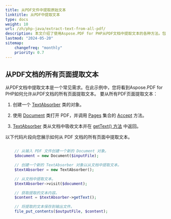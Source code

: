 ```yaml
---
title: 从PDF文件中提取原始文本
linktitle: 从PDF中提取文本
type: docs
weight: 10
url: /zh/php-java/extract-text-from-all-pdf/
description: 本文介绍了使用Aspose.PDF for PHP从PDF文档中提取文本的各种方法。包括从整个页面、特定部分、基于列等提取。
lastmod: "2024-05-20"
sitemap:
    changefreq: "monthly"
    priority: 0.7
---
```


## 从PDF文档的所有页面提取文本

从PDF文档中提取文本是一个常见需求。在此示例中，您将看到Aspose.PDF for PHP如何允许从PDF文档的所有页面提取文本。
要从所有PDF页面提取文本：

1. 创建一个 [TextAbsorber](https://reference.aspose.com/pdf/java/com.aspose.pdf/TextAbsorber) 类的对象。

1. 使用 [Document](https://reference.aspose.com/pdf/java/com.aspose.pdf/Document) 类打开 PDF，并调用 [Pages](https://reference.aspose.com/pdf/java/com.aspose.pdf/Page) 集合的 [Accept](https://reference.aspose.com/pdf/java/com.aspose.pdf/PageCollection#accept-com.aspose.pdf.TextAbsorber-) 方法。
1. [TextAbsorber](https://reference.aspose.com/pdf/java/com.aspose.pdf/TextAbsorber) 类从文档中吸收文本并在 [getText() 方法](https://reference.aspose.com/pdf/java/com.aspose.pdf/textabsorber/#getText--) 中返回。

以下代码片段向您展示如何从 PDF 文档的所有页面中提取文本。

```php

    // 从输入 PDF 文件创建一个新的 Document 对象。
    $document = new Document($inputFile);

    // 创建一个新的 TextAbsorber 对象以从文档中提取文本。
    $textAbsorber = new TextAbsorber();

    // 从文档中提取文本。
    $textAbsorber->visit($document);

    // 获取提取的文本内容。
    $content = $textAbsorber->getText();

    // 将提取的文本保存到输出文件。
    file_put_contents($outputFile, $content);
```